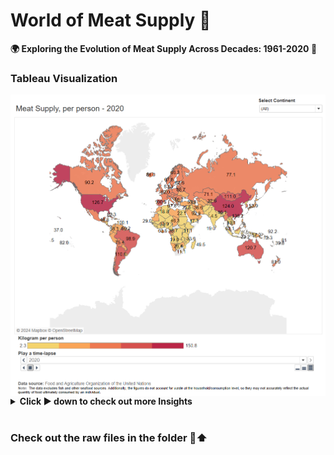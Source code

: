 <p>
  <h1 align="left"><b>World of Meat Supply 🥩</b></h1>
</p>

<a align="left"><b>🌍 Exploring the Evolution of Meat Supply Across Decades: 1961-2020 🥩 </b></a>

### Tableau Visualization 
<a target="">
  <img align="left" alt="" src="https://github.com/DJJamsran/images/blob/main/d1.png" width="1000"/>
</a>


<details>
  <summary><b>Click ▶️ down to check out more Insights</b></summary>
  <img src="https://github.com/DJJamsran/images/blob/main/d2.png" alt="image-description"/>
  <img src="https://github.com/DJJamsran/images/blob/main/d3.png" alt="image-description"/>
</details>

<br>

### Check out the raw files in the folder 📂⬆️
